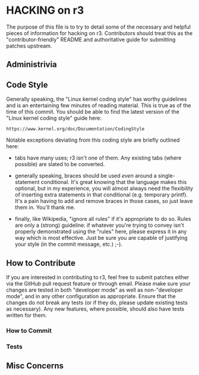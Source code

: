 # HACKING on r3

The purpose of this file is to try to detail some of the necessary and helpful
pieces of information for hacking on r3. Contributors should treat this as the
"contributor-friendly" README and authoritative guide for submitting patches
upstream.


## Administrivia

## Code Style

Generally speaking, the "Linux kernel coding style" has worthy guidelines and
is an entertaining few minutes of reading material. This is true as of the time
of this commit. You should be able to find the latest version of the "Linux
kernel coding style" guide here:

    https://www.kernel.org/doc/Documentation/CodingStyle

Notable exceptions deviating from this coding style are briefly outlined here:

* tabs have many uses; r3 isn't one of them. Any existing tabs (where possible)
  are slated to be converted.

* generally speaking, braces should be used _even_ around a single-statement
  conditional. It's great knowing that the language makes this optional, but in
  my experience, you will almost always need the flexibility of inserting extra
  statements in that conditional (e.g. temporary printf). It's a pain having to
  add and remove braces in those cases, so just leave them in. You'll thank me.

* finally, like Wikipedia, "ignore all rules" if it's appropriate to do so.
  Rules are only a (strong) guideline: if whatever you're trying to convey
  isn't properly demonstrated using the "rules" here, please express it in any
  way which is most effective. Just be sure you are capable of justifying your
  style (in the commit message, etc.) ;-).

## How to Contribute

If you are interested in contributing to r3, feel free to submit patches either
via the GitHub pull request feature or through email. Please make sure your
changes are tested in both "developer mode" as well as non-"developer mode",
and in any other configuration as appropriate. Ensure that the changes do not
break any tests (or if they do, please update existing tests as necessary). Any
new features, where possible, should also have tests written for them.

### How to Commit

### Tests

## Misc Concerns
